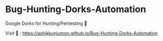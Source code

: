 # Bug-Hunting-Dorks-Automation
Google Dorks for Hunting/Pentesting :star_struck: 

Visit :robot: : https://ashikkunjumon.github.io/Bug-Hunting-Dorks-Automation

